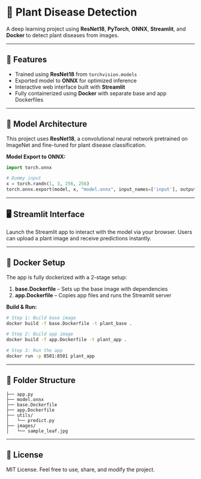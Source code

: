 # 🌿 Plant Disease Detection

A deep learning project using **ResNet18**, **PyTorch**, **ONNX**, **Streamlit**, and **Docker** to detect plant diseases from images.

---

## 🚀 Features

- Trained using **ResNet18** from `torchvision.models`
- Exported model to **ONNX** for optimized inference
- Interactive web interface built with **Streamlit**
- Fully containerized using **Docker** with separate base and app Dockerfiles

---

## 🧠 Model Architecture

This project uses **ResNet18**, a convolutional neural network pretrained on ImageNet and fine-tuned for plant disease classification.

**Model Export to ONNX:**

```python
import torch.onnx

# Dummy input
x = torch.randn(1, 3, 256, 256)
torch.onnx.export(model, x, "model.onnx", input_names=['input'], output_names=['output'], ...)
```

---

## 🖥️ Streamlit Interface

Launch the Streamlit app to interact with the model via your browser. Users can upload a plant image and receive predictions instantly.

---

## 🐳 Docker Setup

The app is fully dockerized with a 2-stage setup:

1. **base.Dockerfile** – Sets up the base image with dependencies  
2. **app.Dockerfile** – Copies app files and runs the Streamlit server

**Build & Run:**

```bash
# Step 1: Build base image
docker build -f base.Dockerfile -t plant_base .

# Step 2: Build app image
docker build -f app.Dockerfile -t plant_app .

# Step 3: Run the app
docker run -p 8501:8501 plant_app
```

---

## 📁 Folder Structure

```text
├── app.py
├── model.onnx
├── base.Dockerfile
├── app.Dockerfile
├── utils/
│   └── predict.py
├── images/
│   └── sample_leaf.jpg
```

---

## 📝 License

MIT License. Feel free to use, share, and modify the project.
